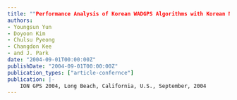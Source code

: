 ```yaml
---
title: ""Performance Analysis of Korean WADGPS Algorithms with Korean NDGPS Data""
authors:
- Youngsun Yun
- Doyoon Kim
- Chulsu Pyeong
- Changdon Kee
- and J. Park
date: "2004-09-01T00:00:00Z"
publishDate: "2004-09-01T00:00:00Z"
publication_types: ["article-confernce"]
publication: |-
    ION GPS 2004, Long Beach, California, U.S., September, 2004
---
```

